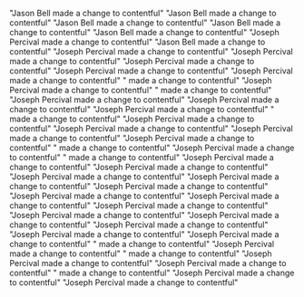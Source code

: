 "Jason Bell made a change to contentful"
"Jason Bell made a change to contentful"
"Jason Bell made a change to contentful"
"Jason Bell made a change to contentful"
"Jason Bell made a change to contentful"
"Joseph Percival made a change to contentful"
"Jason Bell made a change to contentful"
"Joseph Percival made a change to contentful"
"Joseph Percival made a change to contentful"
"Joseph Percival made a change to contentful"
"Joseph Percival made a change to contentful"
"Joseph Percival made a change to contentful"
"  made a change to contentful"
"Joseph Percival made a change to contentful"
"  made a change to contentful"
"Joseph Percival made a change to contentful"
"Joseph Percival made a change to contentful"
"Joseph Percival made a change to contentful"
"  made a change to contentful"
"Joseph Percival made a change to contentful"
"Joseph Percival made a change to contentful"
"Joseph Percival made a change to contentful"
"Joseph Percival made a change to contentful"
"  made a change to contentful"
"Joseph Percival made a change to contentful"
"  made a change to contentful"
"Joseph Percival made a change to contentful"
"Joseph Percival made a change to contentful"
"Joseph Percival made a change to contentful"
"Joseph Percival made a change to contentful"
"Joseph Percival made a change to contentful"
"Joseph Percival made a change to contentful"
"Joseph Percival made a change to contentful"
"Joseph Percival made a change to contentful"
"Joseph Percival made a change to contentful"
"Joseph Percival made a change to contentful"
"Joseph Percival made a change to contentful"
"Joseph Percival made a change to contentful"
"Joseph Percival made a change to contentful"
"  made a change to contentful"
"Joseph Percival made a change to contentful"
"  made a change to contentful"
"Joseph Percival made a change to contentful"
"Joseph Percival made a change to contentful"
"  made a change to contentful"
"Joseph Percival made a change to contentful"
"Joseph Percival made a change to contentful"
